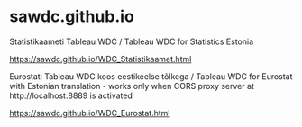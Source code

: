 # sawdc.github.io
Statistikaameti Tableau WDC / Tableau WDC for Statistics Estonia

https://sawdc.github.io/WDC_Statistikaamet.html

Eurostati Tableau WDC koos eestikeelse tõlkega / Tableau WDC for Eurostat with Estonian translation - works only when CORS proxy server at http://localhost:8889 is activated

https://sawdc.github.io/WDC_Eurostat.html
